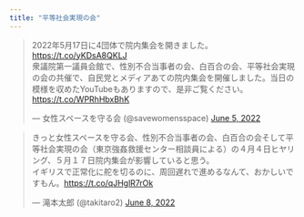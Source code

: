 ```yaml
---
title: "平等社会実現の会"
---
```


<blockquote class="twitter-tweet"><p lang="ja" dir="ltr">2022年5月17日に4団体で院内集会を開きました。<a href="https://t.co/yKDsA8QKLJ">https://t.co/yKDsA8QKLJ</a><br>衆議院第一議員会館で、性別不合当事者の会、白百合の会、平等社会実現の会の共催で、自民党とメディアあての院内集会を開催しました。当日の模様を収めたYouTubeもありますので、是非ご覧ください。<a href="https://t.co/WPRhHbxBhK">https://t.co/WPRhHbxBhK</a></p>&mdash; 女性スペースを守る会 (@savewomensspace) <a href="https://twitter.com/savewomensspace/status/1533307360617574400?ref_src=twsrc%5Etfw">June 5, 2022</a></blockquote> <script async src="https://platform.twitter.com/widgets.js" charset="utf-8"></script>

<blockquote class="twitter-tweet"><p lang="ja" dir="ltr">きっと女性スペースを守る会、性別不合当事者の会、白百合の会そして平等社会実現の会（東京強姦救援センター相談員による）の４月４日ヒヤリング、５月１７日院内集会が影響していると思う。<br>イギリスで正常化に舵を切るのに、周回遅れで進めるなんて、おかしいですもん。<a href="https://t.co/qJHglR7rOk">https://t.co/qJHglR7rOk</a></p>&mdash; 滝本太郎 (@takitaro2) <a href="https://twitter.com/takitaro2/status/1534399384242139137?ref_src=twsrc%5Etfw">June 8, 2022</a></blockquote> <script async src="https://platform.twitter.com/widgets.js" charset="utf-8"></script>